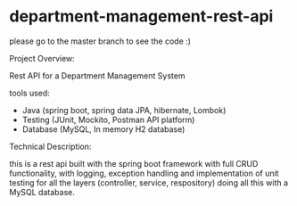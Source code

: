# department-management-rest-api

please go to the master branch to see the code :)

Project Overview:

Rest API for a Department Management System

tools used:
- Java (spring boot, spring data JPA, hibernate, Lombok)
- Testing (JUnit, Mockito, Postman API platform)
- Database (MySQL, In memory H2 database)

Technical Description:

this is a rest api built with the spring boot framework with full CRUD functionality, with logging, exception handling and implementation of unit testing for all the layers (controller, service, respository) doing all this with a MySQL database. 

